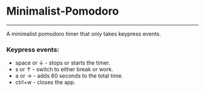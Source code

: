 ﻿# Minimalist-Pomodoro
---
A minimalist pomodoro timer that only takes keypress events. 

### Keypress events:
* space or ↓ - stops or starts the timer.
* s or ↑ - switch to either break or work.
* a or → - adds 60 seconds to the total time.
* ctrl+w - closes the app.
